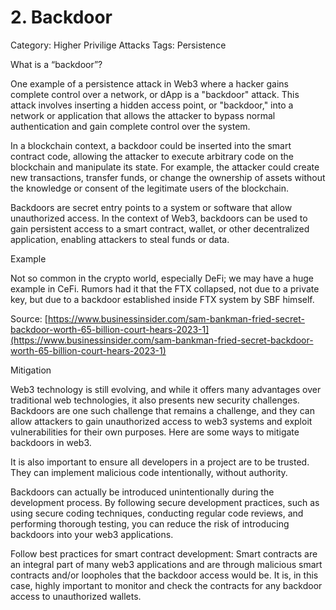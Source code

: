 # 2. Backdoor

Category: Higher Privilige Attacks
Tags: Persistence

What is a “backdoor”?

One example of a persistence attack in Web3 where a hacker gains complete control over a network, or dApp is a "backdoor" attack. This attack involves inserting a hidden access point, or "backdoor," into a network or application that allows the attacker to bypass normal authentication and gain complete control over the system.

In a blockchain context, a backdoor could be inserted into the smart contract code, allowing the attacker to execute arbitrary code on the blockchain and manipulate its state. For example, the attacker could create new transactions, transfer funds, or change the ownership of assets without the knowledge or consent of the legitimate users of the blockchain.

Backdoors are secret entry points to a system or software that allow unauthorized access. In the context of Web3, backdoors can be used to gain persistent access to a smart contract, wallet, or other decentralized application, enabling attackers to steal funds or data.

Example

Not so common in the crypto world, especially DeFi; we may have a huge example in CeFi. Rumors had it that the FTX collapsed, not due to a private key, but due to a backdoor established inside FTX system by SBF himself. 

Source: [https://www.businessinsider.com/sam-bankman-fried-secret-backdoor-worth-65-billion-court-hears-2023-1](https://www.businessinsider.com/sam-bankman-fried-secret-backdoor-worth-65-billion-court-hears-2023-1)

Mitigation

Web3 technology is still evolving, and while it offers many advantages over traditional web technologies, it also presents new security challenges. Backdoors are one such challenge that remains a challenge, and they can allow attackers to gain unauthorized access to web3 systems and exploit vulnerabilities for their own purposes. Here are some ways to mitigate backdoors in web3. 

It is also important to ensure all developers in a project are to be trusted. They can implement malicious code intentionally, without authority. 

Backdoors can actually be introduced unintentionally during the development process. By following secure development practices, such as using secure coding techniques, conducting regular code reviews, and performing thorough testing, you can reduce the risk of introducing backdoors into your web3 applications.

Follow best practices for smart contract development: Smart contracts are an integral part of many web3 applications and are through malicious smart contracts and/or loopholes that the backdoor access would be. It is, in this case, highly important to monitor and check the contracts for any backdoor access to unauthorized wallets.